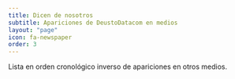 ```yaml
---
title: Dicen de nosotros
subtitle: Apariciones de DeustoDatacom en medios
layout: "page"
icon: fa-newspaper
order: 3
---
```


Lista en orden cronológico inverso de apariciones en otros medios. 